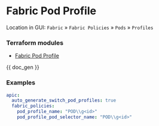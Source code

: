 # Fabric Pod Profile

Location in GUI:
`Fabric` » `Fabric Policies` » `Pods` » `Profiles`

### Terraform modules

* [Fabric Pod Profile](https://registry.terraform.io/modules/netascode/fabric-pod-profile/aci/latest)

{{ doc_gen }}

### Examples

```yaml
apic:
  auto_generate_switch_pod_profiles: true
  fabric_policies:
    pod_profile_name: "POD\\g<id>"
    pod_profile_pod_selector_name: "POD\\g<id>"
```
